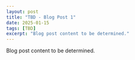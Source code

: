 ```yaml
---
layout: post
title: "TBD - Blog Post 1"
date: 2025-01-15
tags: [TBD]
excerpt: "Blog post content to be determined."
---
```


Blog post content to be determined.
